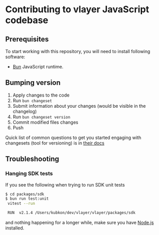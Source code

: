 # Contributing to vlayer JavaScript codebase

## Prerequisites

To start working with this repository, you will need to install following software:
- [Bun](https://bun.sh/) JavaScript runtime. 

## Bumping version 
1. Apply changes to the code
1. Run `bun changeset`
1. Submit information about your changes (would be visible in the changelog)
1. Run `bun changeset version`
1. Commit modified files changes 
1. Push

Quick list of common questions to get you started engaging with changesets (tool for versioning) is in [their docs](https://github.com/changesets/changesets/blob/main/docs/common-questions.md)

## Troubleshooting

### Hanging SDK tests

If you see the following when trying to run SDK unit tests

```sh
$ cd packages/sdk
$ bun run test:unit
 vitest --run

 RUN  v2.1.4 /Users/kubkon/dev/vlayer/vlayer/packages/sdk
```

and nothing happening for a longer while, make sure you have [Node.js](https://nodejs.org) installed.
